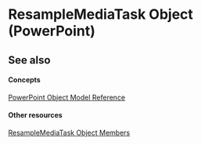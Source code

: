 
# ResampleMediaTask Object (PowerPoint)




## See also


#### Concepts


[PowerPoint Object Model Reference](00acd64a-5896-0459-39af-98df2849849e.md)
#### Other resources


[ResampleMediaTask Object Members](1a7736dd-c61d-a88d-9cc7-8f9db782ae14.md)
